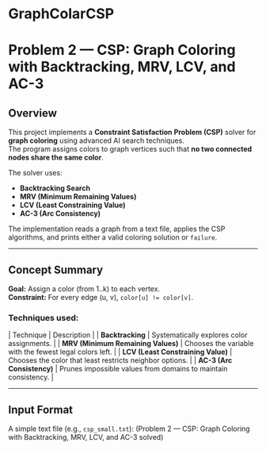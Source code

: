 # GraphColarCSP

#  Problem 2 — CSP: Graph Coloring with Backtracking, MRV, LCV, and AC-3

##  Overview
This project implements a **Constraint Satisfaction Problem (CSP)** solver for **graph coloring** using advanced AI search techniques.  
The program assigns colors to graph vertices such that **no two connected nodes share the same color**.

The solver uses:
- **Backtracking Search**
- **MRV (Minimum Remaining Values)**
- **LCV (Least Constraining Value)**
- **AC-3 (Arc Consistency)**

The implementation reads a graph from a text file, applies the CSP algorithms, and prints either a valid coloring solution or `failure`.

---

##  Concept Summary

**Goal:** Assign a color (from 1..k) to each vertex.  
**Constraint:** For every edge (u, v), `color[u] != color[v]`.

### Techniques used:
| Technique | Description |
| **Backtracking** | Systematically explores color assignments. |
| **MRV (Minimum Remaining Values)** | Chooses the variable with the fewest legal colors left. |
| **LCV (Least Constraining Value)** | Chooses the color that least restricts neighbor options. |
| **AC-3 (Arc Consistency)** | Prunes impossible values from domains to maintain consistency. |

---

##  Input Format

A simple text file (e.g., `csp_small.txt`):
(Problem 2 — CSP: Graph Coloring with Backtracking, MRV, LCV, and AC-3 solved)
